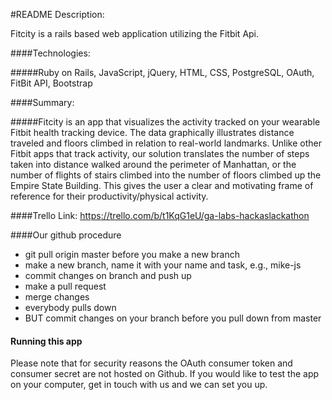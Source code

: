 #README
Description: 

Fitcity is a rails based web application utilizing the Fitbit Api.

####Technologies: 

#####Ruby on Rails, JavaScript, jQuery, HTML, CSS, PostgreSQL, OAuth, FitBit API, Bootstrap

####Summary:

#####Fitcity is an app that visualizes the activity tracked on your wearable Fitbit health tracking device. The data graphically illustrates distance traveled and floors climbed in relation to real-world landmarks. Unlike other Fitbit apps that track activity, our solution translates the number of steps taken into distance walked around the perimeter of Manhattan, or the number of flights of stairs climbed into the number of floors climbed up the Empire State Building. This gives the user a clear and motivating frame of reference for their productivity/physical activity. 

####Trello Link: 
https://trello.com/b/t1KqG1eU/ga-labs-hackaslackathon

####Our github procedure

* git pull origin master before you make a new branch
* make a new branch, name it with your name and task, e.g., mike-js
* commit changes on branch and push up
* make a pull request
* merge changes
* everybody pulls down
* BUT commit changes on your branch before you pull down from master

#### Running this app
Please note that for security reasons the OAuth consumer token and consumer secret are not hosted on Github. If you would like to test the app on your computer, get in touch with us and we can set you up.
